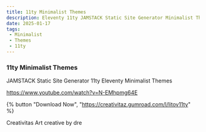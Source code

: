 ```yaml
---
title: 11ty Minimalist Themes
description: Eleventy 11ty JAMSTACK Static Site Generator Minimalist Themes
date: 2025-01-17
tags: 
 - Minimalist
 - Themes
 - 11ty
---
```

### 11ty Minimalist Themes

JAMSTACK Static Site Generator 11ty Eleventy Minimalist Themes

https://www.youtube.com/watch?v=N-EMhpmg64E

{% button "Download Now", "https://creativitaz.gumroad.com/l/litov11ty" %} 

Creativitas Art creative by dre

